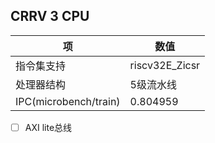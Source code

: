 ## CRRV 3 CPU

| 项                    | 数值           |
| --------------------- | -------------- |
| 指令集支持            | riscv32E_Zicsr |
| 处理器结构            | 5级流水线      |
| IPC(microbench/train) | 0.804959       |


- [ ] AXI lite总线
